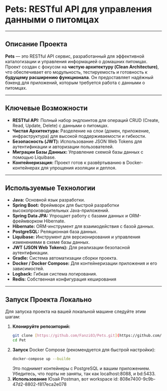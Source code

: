 # Pets: RESTful API для управления данными о питомцах

---

## Описание Проекта

**Pets** — это RESTful API сервис, разработанный для эффективной каталогизации и управления информацией о домашних питомцах. Проект создан с фокусом на **чистую архитектуру (Clean Architecture)**, что обеспечивает его модульность, тестируемость и готовность к **будущему расширению функционала**. Он предоставляет надёжный бэкенд для приложений, которым требуется работа с данными о питомцах.

---

## Ключевые Возможности

* **RESTful API:** Полный набор эндпоинтов для операций CRUD (Create, Read, Update, Delete) с данными о питомцах.
* **Чистая Архитектура:** Разделение на слои (домен, приложение, инфраструктура) для высокой поддерживаемости и гибкости.
* **Безопасность (JWT):** Использование JSON Web Tokens для аутентификации и авторизации пользователей.
* **Миграции Базы Данных:** Управление схемой базы данных с помощью Liquibase.
* **Контейнеризация:** Проект готов к развёртыванию в Docker-контейнерах для упрощения изоляции и деплоя.

---

## Используемые Технологии

* **Java:** Основной язык разработки.
* **Spring Boot:** Фреймворк для быстрой разработки высокопроизводительных Java-приложений.
* **Spring Data JPA:** Упрощает работу с базами данных и ORM-фреймворком Hibernate.
* **Hibernate:** ORM-инструмент для взаимодействия с базой данных.
* **PostgreSQL:** Реляционная база данных.
* **Liquibase:** Инструмент для версионирования и управления изменениями в схеме базы данных.
* **JWT (JSON Web Tokens):** Для реализации безопасной аутентификации.
* **Gradle:** Система автоматизации сборки проекта.
* **Docker / Docker Compose:** Для контейнеризации приложения и его зависимостей.
* **Logback:** Гибкая система логирования.
* **Redis:** Собственная конфигурация кеширования

---

## Запуск Проекта Локально

Для запуска проекта на вашей локальной машине следуйте этим шагам:

1.  **Клонируйте репозиторий:**
    ```bash
    git clone [https://github.com/Fanzi03/Pets.git](https://github.com/Fanzi03/Pets.git)
    cd Pet

2. **Запуск**
    Docker Compose (рекомендуется для быстрой настройки):
    ```bash
    docker-compose up --buildе 
    ```
    Это поднимет контейнеры с PostgreSQL и вашим приложением. Убедитесь, что порты не заняты,
     так как localhost:8088, и bd:5433.
3. **Использование**
    Юзай Postman, вот workspace id: 808e7400-9c9b-47d2-8802-f817eca2e078
